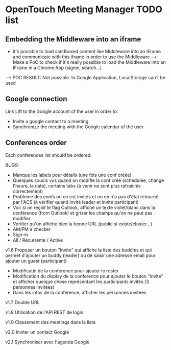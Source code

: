 # OpenTouch Meeting Manager TODO list

## Embedding the Middleware into an iframe

- it's possible to load sandboxed content like Middleware into an IFrame and communicate with this iframe in order to use the Middleware
--> Make a PoC to check if it's really possible to load the Middleware into an IFrame in a Chrome App (signin, search...)

--> POC RESULT: Not possible. In Google Application, LocalStorage can't be used


## Google connection

Link Lift to the Google account of the user in order to:
- Invite a google contact to a meeting
- Synchronize the meeting with the Google calendar of the user

## Conferences order

Each conferences list should be ordered. 


BUGS:
- Manque les labels pour détails (une fois une conf créée)
- Quelques soucis vus quand on modifie la conf créé (schédulée, change l'heure, la date), certains tabs (à venir ne sont plus rafraichis correctement)
- Probleme des confs ou on est invités et ou on n'a pas d'état retourné par l'ACS (à vérifier quand invité leader et invité participant)
- Voir si on reçoit le flag Outlook, affiché un texte violet/blanc dans la conférence (from Outlook) et griser les champs qu'on ne peut pas modifier
- Vérifier qu'on affiche bien la bonne URL (public si existe/cluster...)
- AM/PM à checker
- Sign-in
- All / Récurrente / Active


v1.6
Proposer un bouton "Invite" qui affiche la liste des buddies et qui permet d'ajouter un buddy (leader) ou de saisir une adresse email pour ajouter un guest (participant)
- Modificatin de la conference pour ajouter le roster
- Modification du display de la conference pour ajouter le bouton "invite" et afficher quelque chose représentant les participants invités (3 personnes invitées)
- Dans les infos de la conférence, afficher les personnes invitées

v1.7
Double URL

v1.8
Utilisation de l'API REST de login

v1.9
Classement des meetings dans la liste

v2.0
Inviter un contact Google

v2.1
Synchroniser avec l'agenda Google 